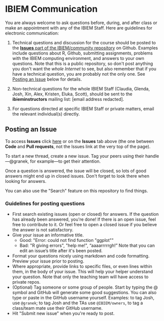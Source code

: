 # IBIEM Communication
You are always welcome to ask questions before, during, and after class or make an appointment with any of the IBIEM Staff.  Here are guidelines for electronic communication:

1. Technical questions and discussion for the course should be posted to the [**Issues** part of the IBIEM/community repository](https://github.com/IBIEM/community/issues) on Github.  Examples include questions about R, Github, submitting assignments, problems with the IBIEM computing environment, and answers to your own questions.  Note that this is a public repository, so don't post anything you don't want the *whole Internet* to see, but also remember that if you have a technical question, you are probably not the only one.  See [Posting an Issue](#posting-an-issue) below for details.

2. Non-technical questions for the whole IBIEM Staff (Claudia, Glenda, Josh, Xin, Alex, Kristen, Eluka, Scott), should be sent to the **ibieminstructors** mailing list: [email address redacted].

3. For questions directed at specific IBIEM Staff or private matters, email the relevant individual(s) directly.


## Posting an Issue
To access **Issues** click [here](https://github.com/IBIEM/community/issues) or on the **Issues** tab above (the one between **Code** and **Pull requests**, not the Issues link at the very top of the page).

To start a new thread, create a new issue. Tag your peers using their handle—@granek, for example—to get their attention.

Once a question is answered, the issue will be closed, so lots of good answers might end up in closed issues. Don't forget to look there when looking for answers.

You can also use the "Search" feature on this repository to find things.

### Guidelines for posting questions

- First search existing issues (open or closed) for answers. If the question has already been answered, you're done! If there is an open issue, feel free to contribute to it. Or feel free to open a closed issue if you believe the answer is not satisfactory.
- Give your issue an informative title.
    + Good: "Error: could not find function "ggplot""
    + Bad: "R giving errors", "help me!", “aaaarrrrrgh!”
Note that you can edit an issue’s title after it's been posted.
- Format your questions nicely using markdown and code formatting. Preview your issue prior to posting.
- Where appropriate, provide links to specific files, or even lines within them, in the body of your issue. This will help your helper understand your question. Note that only the teaching team will have access to private repos.
- (Optional) Tag someone or some group of people. Start by typing the @ symbol and GitHub will generate some good suggestions. You can also type or paste in the GitHub username yourself. Examples: to tag Josh, use `@granek`; to tag Josh and the TAs use  `@IBIEM/owners`, to tag a class/team mate use their GitHub username.
- Hit "Submit new issue" when you're ready to post.
